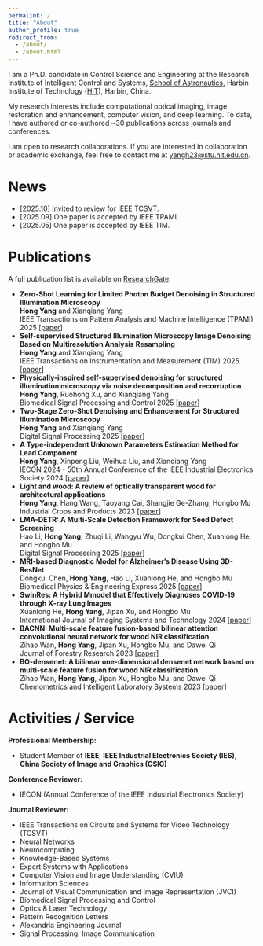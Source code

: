 ```yaml
---
permalink: /
title: "About"
author_profile: true
redirect_from: 
  - /about/
  - /about.html
---
```


I am a Ph.D. candidate in Control Science and Engineering at the Research Institute of Intelligent Control and Systems, [School of Astronautics](https://sa.hit.edu.cn/), Harbin Institute of Technology ([HIT](https://www.hit.edu.cn/)), Harbin, China.

My research interests include computational optical imaging, image restoration and enhancement, computer vision, and deep learning. To date, I have authored or co-authored ~30 publications across journals and conferences.

I am open to research collaborations. If you are interested in collaboration or academic exchange, feel free to contact me at yangh23@stu.hit.edu.cn.

News
======
- [2025.10] Invited to review for IEEE TCSVT.
- [2025.09] One paper is accepted by IEEE TPAMI.
- [2025.05] One paper is accepted by IEEE TIM.

Publications
======
A full publication list is available on [ResearchGate](https://www.researchgate.net/profile/Hong-Yang-72).

- **Zero-Shot Learning for Limited Photon Budget Denoising in Structured Illumination Microscopy**  
**Hong Yang** and Xianqiang Yang  
IEEE Transactions on Pattern Analysis and Machine Intelligence (TPAMI) 2025 [[paper](https://doi.org/10.1109/TPAMI.2025.3612886)]  
- **Self-supervised Structured Illumination Microscopy Image Denoising Based on Multiresolution Analysis Resampling**  
**Hong Yang** and Xianqiang Yang  
IEEE Transactions on Instrumentation and Measurement (TIM) 2025 [[paper](https://doi.org/10.1109/TIM.2025.3575962)]  
- **Physically-inspired self-supervised denoising for structured illumination microscopy via noise decomposition and recorruption**  
**Hong Yang**, Ruohong Xu, and Xianqiang Yang  
Biomedical Signal Processing and Control 2025 [[paper](https://doi.org/10.1016/j.bspc.2025.108849)]  
- **Two-Stage Zero-Shot Denoising and Enhancement for Structured Illumination Microscopy**  
**Hong Yang** and Xianqiang Yang  
Digital Signal Processing 2025 [[paper](https://doi.org/10.1016/j.dsp.2025.105345)]  
- **A Type-independent Unknown Parameters Estimation Method for Lead Component**  
**Hong Yang**, Xinpeng Liu, Weihua Liu, and Xianqiang Yang  
IECON 2024 - 50th Annual Conference of the IEEE Industrial Electronics Society 2024 [[paper](https://doi.org/10.1109/IECON55916.2024.10905933)]  
- **Light and wood: A review of optically transparent wood for architectural applications**  
**Hong Yang**, Hang Wang, Taoyang Cai, Shangjie Ge-Zhang, Hongbo Mu  
Industrial Crops and Products 2023 [[paper](https://doi.org/10.1016/j.indcrop.2023.117287)]  
- **LMA-DETR: A Multi-Scale Detection Framework for Seed Defect Screening**  
Hao Li, **Hong Yang**, Zhuqi Li, Wangyu Wu, Dongkui Chen, Xuanlong He, and Hongbo Mu  
Digital Signal Processing 2025 [[paper](https://doi.org/10.1016/j.dsp.2025.105639)]  
- **MRI-based Diagnostic Model for Alzheimer’s Disease Using 3D-ResNet**  
Dongkui Chen, **Hong Yang**, Hao Li, Xuanlong He, and Hongbo Mu  
Biomedical Physics & Engineering Express 2025 [[paper](https://doi.org/10.1088/2057-1976/add73d)]  
- **SwinRes: A Hybrid Mmodel that Effectively Diagnoses COVID‐19 through X‐ray Lung Images**  
Xuanlong He, **Hong Yang**, Jipan Xu, and Hongbo Mu  
International Journal of Imaging Systems and Technology 2024 [[paper](https://doi.org/10.1002/ima.23107)]  
- **BACNN: Multi-scale feature fusion-based bilinear attention convolutional neural network for wood NIR classification**  
Zihao Wan, **Hong Yang**, Jipan Xu, Hongbo Mu, and Dawei Qi  
Journal of Forestry Research 2023 [[paper](https://doi.org/10.1007/s11676-023-01652-z)]  
- **BO-densenet: A bilinear one-dimensional densenet network based on multi-scale feature fusion for wood NIR classification**  
Zihao Wan, **Hong Yang**, Jipan Xu, Hongbo Mu, and Dawei Qi  
Chemometrics and Intelligent Laboratory Systems 2023 [[paper](https://doi.org/10.1016/j.chemolab.2023.104920)]  

Activities / Service
======
**Professional Membership:**
- Student Member of **IEEE**, **IEEE Industrial Electronics Society (IES)**, **China Society of Image and Graphics (CSIG)**

**Conference Reviewer:**  
- IECON (Annual Conference of the IEEE Industrial Electronics Society)

**Journal Reviewer:**  
- IEEE Transactions on Circuits and Systems for Video Technology (TCSVT)  
- Neural Networks  
- Neurocomputing  
- Knowledge-Based Systems  
- Expert Systems with Applications  
- Computer Vision and Image Understanding (CVIU)  
- Information Sciences  
- Journal of Visual Communication and Image Representation (JVCI)  
- Biomedical Signal Processing and Control  
- Optics & Laser Technology  
- Pattern Recognition Letters  
- Alexandria Engineering Journal  
- Signal Processing: Image Communication  

